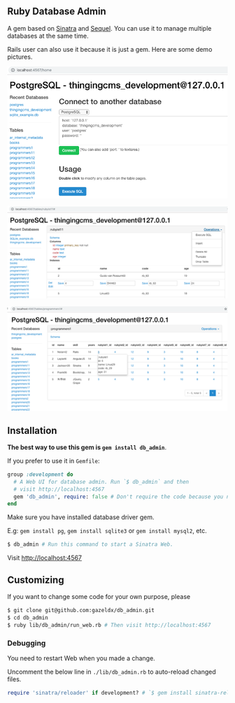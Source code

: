 ## Ruby Database Admin
A gem based on [Sinatra](https://github.com/sinatra/sinatra) and [Sequel](https://github.com/jeremyevans/sequel).
You can use it to manage multiple databases at the same time.

Rails user can also use it because it is just a gem. Here are some demo pictures.

![Demo home](./lib/public/demo_home.png)

![Demo operations](./lib/public/demo_operations.png)

![Demo hover](./lib/public/demo_hover.png)

## Installation
**The best way to use this gem is `gem install db_admin`**.

If you prefer to use it in `Gemfile`:
~~~ruby
group :development do
  # A Web UI for database admin. Run `$ db_admin` and then
  # visit http://localhost:4567
  gem 'db_admin', require: false # Don't require the code because you needn't it.
end
~~~

Make sure you have installed database driver gem.

E.g: `gem install pg`, `gem install sqlite3` or `gem install mysql2`, etc.

~~~bash
$ db_admin # Run this command to start a Sinatra Web.
~~~
Visit [http://localhost:4567](http://localhost:4567/)

## Customizing
If you want to change some code for your own purpose, please
~~~bash
$ git clone git@github.com:gazeldx/db_admin.git
$ cd db_admin
$ ruby lib/db_admin/run_web.rb # Then visit http://localhost:4567 
~~~

### Debugging
You need to restart Web when you made a change. 

Uncomment the below line in `./lib/db_admin.rb` to auto-reload changed files.
~~~ruby
require 'sinatra/reloader' if development? # `$ gem install sinatra-reloader` first. 
~~~
